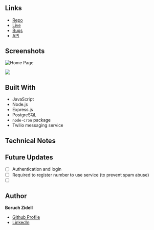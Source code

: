 <h1 align="center"><project-name></h1>

<p align="center"><project-description></p>

## Links

- [Repo](https://github.com/boruchzidell/sms_quotes '<project-name> Repo')
- [Live](<Homepage url> 'Live View')
- [Bugs](https://github.com/boruchzidell/sms_quotes/issues 'Issues Page')
- [API](<API Link> 'API')

## Screenshots

![Home Page](/screenshots/1.png 'Home Page')

![](/screenshots/2.png)

## Built With

- JavaScript
- Node.js
- Express.js
- PostgreSQL
- <code>node-cron</code> package
- Twilio messaging service

## Technical Notes

## Future Updates

- [ ] Authentication and login
- [ ] Required to register number to use service (to prevent spam abuse)
- [ ] &nbsp;

## Author

**Boruch Zidell**

- [Github Profile](https://github.com/boruchzidell 'Boruch Zidell Github')
- [LinkedIn](https://www.linkedin.com/in/boruchzidell 'Boruch Zidell LinkedIn')
